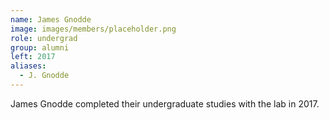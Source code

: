 ```yaml
---
name: James Gnodde
image: images/members/placeholder.png
role: undergrad
group: alumni
left: 2017
aliases:
  - J. Gnodde
---
```


James Gnodde completed their undergraduate studies with the lab in 2017.

